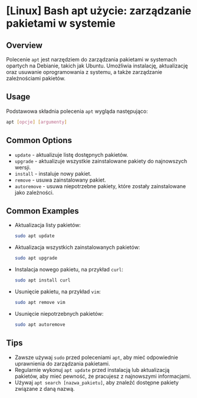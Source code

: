 # [Linux] Bash apt użycie: zarządzanie pakietami w systemie

## Overview
Polecenie `apt` jest narzędziem do zarządzania pakietami w systemach opartych na Debianie, takich jak Ubuntu. Umożliwia instalację, aktualizację oraz usuwanie oprogramowania z systemu, a także zarządzanie zależnościami pakietów.

## Usage
Podstawowa składnia polecenia `apt` wygląda następująco:

```bash
apt [opcje] [argumenty]
```

## Common Options
- `update` - aktualizuje listę dostępnych pakietów.
- `upgrade` - aktualizuje wszystkie zainstalowane pakiety do najnowszych wersji.
- `install` - instaluje nowy pakiet.
- `remove` - usuwa zainstalowany pakiet.
- `autoremove` - usuwa niepotrzebne pakiety, które zostały zainstalowane jako zależności.

## Common Examples
- Aktualizacja listy pakietów:
  ```bash
  sudo apt update
  ```

- Aktualizacja wszystkich zainstalowanych pakietów:
  ```bash
  sudo apt upgrade
  ```

- Instalacja nowego pakietu, na przykład `curl`:
  ```bash
  sudo apt install curl
  ```

- Usunięcie pakietu, na przykład `vim`:
  ```bash
  sudo apt remove vim
  ```

- Usunięcie niepotrzebnych pakietów:
  ```bash
  sudo apt autoremove
  ```

## Tips
- Zawsze używaj `sudo` przed poleceniami `apt`, aby mieć odpowiednie uprawnienia do zarządzania pakietami.
- Regularnie wykonuj `apt update` przed instalacją lub aktualizacją pakietów, aby mieć pewność, że pracujesz z najnowszymi informacjami.
- Używaj `apt search [nazwa_pakietu]`, aby znaleźć dostępne pakiety związane z daną nazwą.